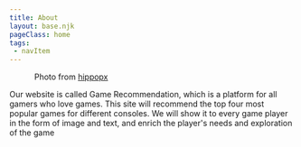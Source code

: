```yaml
---
title: About
layout: base.njk
pageClass: home
tags: 
 - navItem
---
```


  <section class="grid-1">
         <div class="card__img-1">
         <figure class="img-container">
          <img src="/images/about.png" alt="">
               Photo from <a href="https://www.hippopx.com/en/gaming-mouse-keyboard-monitor-night-computer-technology-467460">hippopx</a>
             </figcaption>
             </figure>
         </div>
          <article class="card-2">
            <div class="card__content">
              <p class="card__text">Our website is called Game Recommendation, which is a platform for all gamers who love games. This site will recommend the top four most popular games for different consoles. We will show it to every game player in the form of image and text, and enrich the player's needs and exploration of the game</p>
            </div>
          </article>
     </section>